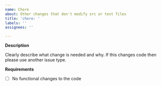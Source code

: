 ```yaml
---
name: Chore
about: Other changes that don't modify src or test files
title: 'chore: '
labels: ''
assignees: ''

---
```


**Description**

Clearly describe what change is needed and why. If this changes code then please use another issue type.

**Requirements**

- [ ] No functional changes to the code
